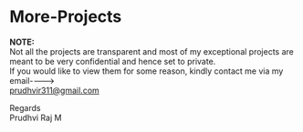 # More-Projects
<b>NOTE:</b> <br>
Not all the projects are transparent and most of my exceptional projects are meant to be very confidential and hence set to private. <br>
If you would like to view them for some reason, kindly contact me via my email----> <br>
prudhvir311@gmail.com

Regards<br>
Prudhvi Raj M
